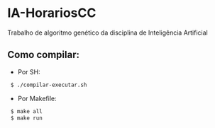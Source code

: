 # IA-HorariosCC
Trabalho de algoritmo genético da disciplina de Inteligência Artificial

## Como compilar:
 * Por SH: 
 ```sh
  $ ./compilar-executar.sh
```

* Por Makefile: 
 ```sh
  $ make all
  $ make run
```